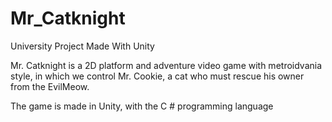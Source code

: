 # Mr_Catknight
 University Project Made With Unity
 
 Mr. Catknight is a 2D platform and adventure video game with metroidvania style,
 in which we control Mr. Cookie, a cat who must rescue his owner from the EvilMeow.

 The game is made in Unity, with the C # programming language
